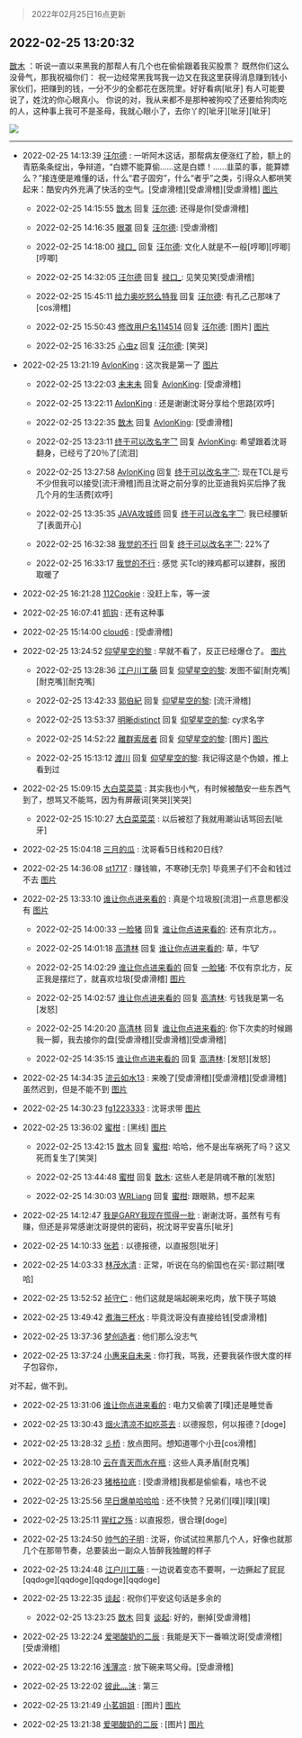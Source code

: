 > 2022年02月25日16点更新
<link rel="stylesheet" href="https://cdn.jsdelivr.net/gh/taotie6/sampleJSON@main/css/photo_show.css">
<meta name="referrer" content="no-referrer" />


 ## 2022-02-25 13:20:32 

 [㪚木](https://www.coolapk.com/feed/33810548?shareKey=NDcyOWFhYWY0M2ZlNjIxODcxMzc~) ：听说一直以来黑我的那帮人有几个也在偷偷跟着我买股票？
既然你们这么没骨气，那我祝福你们：
祝一边经常黑我骂我一边又在我这里获得消息赚到钱小家伙们，把赚到的钱，一分不少的全都花在医院里。好好看病[呲牙]
有人可能要说了，姓沈的你心眼真小。
你说的对<!--break-->，我从来都不是那种被狗咬了还要给狗肉吃的人，这种事上我可不是圣母，我就心眼小了，去你丫的[呲牙][呲牙][呲牙] 

<div class="album">
<img class="img-item" src="http://image.coolapk.com/feed/2019/0507/23/1081091_4586_1095@230x167.gif" />
</div>

 ------- 

- 2022-02-25 14:13:39 [汪尔德](uid=1595236) : 一听阿木这话，那帮病友便涨红了脸，额上的青筋条条绽出，争辩道，“白嫖不能算偷……这是白嫖！……韭菜的事，能算嫖么？”接连便是难懂的话，什么“君子固穷”，什么“者乎”之类，引得众人都哄笑起来：酷安内外充满了快活的空气。[受虐滑稽][受虐滑稽][受虐滑稽] [图片](http://image.coolapk.com/feed/2022/0225/14/1595236_9ac8f6cb_9618_843_322@606x572.jpeg)

    - 2022-02-25 14:15:55 [㪚木](uid=1081091) 回复 [汪尔德](uid=1595236): 还得是你[受虐滑稽] 

    - 2022-02-25 14:16:35 [眼罩](uid=673524) 回复 [汪尔德](uid=1595236): [受虐滑稽] 

    - 2022-02-25 14:18:00 [禄口_](uid=1005884) 回复 [汪尔德](uid=1595236): 文化人就是不一般[哼唧][哼唧][哼唧] 

    - 2022-02-25 14:32:05 [汪尔德](uid=1595236) 回复 [禄口_](uid=1005884): 见笑见笑[受虐滑稽] 

    - 2022-02-25 15:45:11 [给力奥吃怒么特我](uid=3878354) 回复 [汪尔德](uid=1595236): 有孔乙己那味了[cos滑稽] 

    - 2022-02-25 15:50:43 [修改用户名114514](uid=10490596) 回复 [汪尔德](uid=1595236): [图片] [图片](http://image.coolapk.com/feed/2021/0818/12/2353409_9bb83605_1146_9715@600x449.jpeg)

    - 2022-02-25 16:33:25 [心虫z](uid=151532) 回复 [汪尔德](uid=1595236): [笑哭] 

- 2022-02-25 13:21:19 [AvlonKing](uid=964891) : 这次我是第一了 [图片](http://image.coolapk.com/feed/2022/0225/11/964891_85042a00_9976_7869_954@1140x746.jpeg)

    - 2022-02-25 13:22:03 [未末未](uid=3823482) 回复 [AvlonKing](uid=964891): [受虐滑稽] 

    - 2022-02-25 13:22:11 [AvlonKing](uid=964891) : 还是谢谢沈哥分享给个思路[欢呼] 

    - 2022-02-25 13:22:35 [㪚木](uid=1081091) 回复 [AvlonKing](uid=964891): [受虐滑稽] 

    - 2022-02-25 13:23:11 [终于可以改名字乛](uid=1560563) 回复 [AvlonKing](uid=964891): 希望跟着沈哥翻身，已经亏了20％了[流泪] 

    - 2022-02-25 13:27:58 [AvlonKing](uid=964891) 回复 [终于可以改名字乛](uid=1560563): 现在TCL是亏不少但我可以接受[流汗滑稽]而且沈哥之前分享的比亚迪我妈买后挣了我几个月的生活费[欢呼] 

    - 2022-02-25 13:35:35 [JAVA攻城师](uid=1305871) 回复 [终于可以改名字乛](uid=1560563): 我已经腰斩了[表面开心] 

    - 2022-02-25 16:32:38 [我觉的不行](uid=2719952) 回复 [终于可以改名字乛](uid=1560563): 22%了 

    - 2022-02-25 16:33:17 [我觉的不行](uid=2719952) : 感觉 买Tcl的辣鸡都可以建群，报团取暖了 

- 2022-02-25 16:21:28 [112Cookie](uid=649786) : 没赶上车，等一波 

- 2022-02-25 16:07:41 [抓钩](uid=1286315) : 还有这种事 

- 2022-02-25 15:14:00 [cloud6](uid=852635) : [受虐滑稽] 

- 2022-02-25 13:24:52 [仰望星空的黎](uid=1961388) : 早就不看了，反正已经爆仓了。 [图片](http://image.coolapk.com/feed/2022/0225/13/1961388_05f2afcc_6691_9676_527@400x400.jpeg)

    - 2022-02-25 13:28:36 [江户川工藤](uid=708569) 回复 [仰望星空的黎](uid=1961388): 发图不留[耐克嘴][耐克嘴][耐克嘴] 

    - 2022-02-25 13:42:33 [郭伯紀](uid=2859803) 回复 [仰望星空的黎](uid=1961388): [流汗滑稽] 

    - 2022-02-25 13:53:37 [明晰distinct](uid=1960890) 回复 [仰望星空的黎](uid=1961388): cy求名字 

    - 2022-02-25 14:52:22 [離群索居者](uid=3195498) 回复 [仰望星空的黎](uid=1961388): [图片] [图片](http://image.coolapk.com/feed/2022/0225/14/3195498_1229503e_1941_9557_826@1080x837.jpeg)

    - 2022-02-25 15:13:12 [渡川](uid=1200012) 回复 [仰望星空的黎](uid=1961388): 我记得这是个伪娘，推上看到过 

- 2022-02-25 15:09:15 [大白菜菜菜](uid=2081020) : 其实我也小气，有时候被酷安一些东西气到了，想骂又不能骂，因为有屏蔽词[笑哭][笑哭] 

    - 2022-02-25 15:10:27 [大白菜菜菜](uid=2081020) : 以后被怼了我就用潮汕话骂回去[呲牙] 

- 2022-02-25 15:04:18 [三月的瓜](uid=3896380) : 沈哥看5日线和20日线? 

- 2022-02-25 14:36:08 [st1717](uid=1303467) : 赚钱嘛，不寒碜[无奈]
毕竟黑子们不会和钱过不去 [图片](http://image.coolapk.com/feed/2022/0225/14/1303467_74fb4ee9_0967_2114_455@396x198.gif)

- 2022-02-25 13:33:10 [谁让你点进来看的](uid=1348471) : 真是个垃圾股[流泪]一点意思都没有 [图片](http://image.coolapk.com/feed/2022/0225/13/1348471_7f404bef_7189_5058_553@1080x2400.jpeg)

    - 2022-02-25 14:00:33 [一脸猪](uid=4027549) 回复 [谁让你点进来看的](uid=1348471): 还有京北方。。 

    - 2022-02-25 14:01:18 [高清林](uid=8114305) 回复 [谁让你点进来看的](uid=1348471): 草，牛🐮 

    - 2022-02-25 14:02:29 [谁让你点进来看的](uid=1348471) 回复 [一脸猪](uid=4027549): 不仅有京北方，反正我是摆烂了，就喜欢垃圾[受虐滑稽] [图片](http://image.coolapk.com/feed/2022/0225/14/1348471_42ab3e83_8947_8157_147@1080x2400.jpeg)

    - 2022-02-25 14:02:57 [谁让你点进来看的](uid=1348471) 回复 [高清林](uid=8114305): 亏钱我是第一名[发怒] 

    - 2022-02-25 14:20:20 [高清林](uid=8114305) 回复 [谁让你点进来看的](uid=1348471): 你下次卖的时候踢我一脚，我去接你的盘[受虐滑稽][受虐滑稽][受虐滑稽] 

    - 2022-02-25 14:35:15 [谁让你点进来看的](uid=1348471) 回复 [高清林](uid=8114305): [发怒][发怒] 

- 2022-02-25 14:34:35 [流云如水13](uid=3415673) : 来晚了[受虐滑稽][受虐滑稽][受虐滑稽]虽然迟到，但是不能不到 [图片](http://image.coolapk.com/feed/2022/0225/14/3415673_d9fde285_0874_8825_182@1140x746.jpeg)

- 2022-02-25 14:30:23 [fg1223333](uid=2962942) : 沈哥求带 [图片](http://image.coolapk.com/feed/2022/0225/14/2962942_44aed53a_0622_6645_557@592x387.jpeg)

- 2022-02-25 13:36:02 [蜜柑](uid=1097842) : [黑线] [图片](http://image.coolapk.com/feed/2022/0225/13/1097842_7859d8fe_7361_7325_126@1080x1825.jpeg)

    - 2022-02-25 13:42:15 [㪚木](uid=1081091) 回复 [蜜柑](uid=1097842): 哈哈，他不是出车祸死了吗？这又死而复生了[笑哭] 

    - 2022-02-25 13:44:48 [蜜柑](uid=1097842) 回复 [㪚木](uid=1081091): 这些人老是阴魂不散的[发怒] 

    - 2022-02-25 14:30:03 [WRLiang](uid=533595) 回复 [蜜柑](uid=1097842): 跟眼熟，想不起来 

- 2022-02-25 14:12:47 [我是GARY我现在慌得一批](uid=540180) : 谢谢沈哥，虽然有亏有赚，但还是非常感谢沈哥提供的密码，祝沈哥平安喜乐[呲牙] 

- 2022-02-25 14:10:33 [张若](uid=996034) : 以德报德，以直报怨[呲牙] 

- 2022-02-25 14:03:33 [林茂水清](uid=2077614) : 正常，听说在乌的偷国也在买🀄️郭过期[嘿哈] 

- 2022-02-25 13:52:52 [祯守仁](uid=2277897) : 他们这就是端起碗来吃肉，放下筷子骂娘 

- 2022-02-25 13:49:42 [煮海三杯水](uid=695018) : 毕竟沈哥没有直接给钱[受虐滑稽] 

- 2022-02-25 13:37:36 [梦创造者](uid=3264757) : 他们那么没志气 

- 2022-02-25 13:37:24 [小惠来自未来](uid=847097) : 你打我，骂我，还要我装作很大度的样子包容你，

对不起，做不到。 

- 2022-02-25 13:31:06 [谁让你点进来看的](uid=1348471) : 电力又偷袭了[噗]还是睡觉香 

- 2022-02-25 13:30:43 [烟火清凉不如吃茶去](uid=4279524) : 以德报怨，何以报德？[doge] 

- 2022-02-25 13:28:32 [彡桥](uid=3740933) : 放点图阿。想知道哪个小丑[cos滑稽] 

- 2022-02-25 13:28:10 [云在青天而水在瓶](uid=1654148) : 这些人真矛盾[耐克嘴] 

- 2022-02-25 13:26:23 [猪格拉底](uid=740081) : [受虐滑稽]我都是偷偷看，啥也不说 

- 2022-02-25 13:25:56 [早日爆单哈哈哈](uid=2188936) : 还不快赞？兄弟们[噗][噗][噗] 

- 2022-02-25 13:25:11 [猩红之殇](uid=803648) : 以直报怨，很合理[doge] 

- 2022-02-25 13:24:50 [帅气的子明](uid=4345266) : 沈哥，你试试拉黑那几个人，好像也就那几个在那带节奏，总要装出一副众人皆醉我独醒的样子 

- 2022-02-25 13:24:48 [江户川工藤](uid=708569) : 一边说着变态不要啊，一边撅起了屁屁[qqdoge][qqdoge][qqdoge][qqdoge] 

- 2022-02-25 13:22:35 [谈起](uid=2936994) : 祝你们平安这句话是多余的 

    - 2022-02-25 13:23:25 [㪚木](uid=1081091) 回复 [谈起](uid=2936994): 好的，删掉[受虐滑稽] 

- 2022-02-25 13:22:24 [爱喝酸奶的二辰](uid=3820286) : 我能是天下一番嘛沈哥[受虐滑稽][受虐滑稽] 

- 2022-02-25 13:22:16 [浅薄凉](uid=1630624) : 放下碗来骂父母。[受虐滑稽] 

- 2022-02-25 13:22:02 [彼此灬沫](uid=11966771) : 第三 

- 2022-02-25 13:21:49 [小茗姐姐](uid=2225525) : [图片] [图片](http://image.coolapk.com/feed/2021/0130/15/2714651_b4ab66f4_0368_1272@200x200.gif)

- 2022-02-25 13:21:38 [爱喝酸奶的二辰](uid=3820286) : [图片] [图片](http://image.coolapk.com/feed/2022/0224/11/1074807_da27197b_4409_1651_165@828x542.jpeg)

